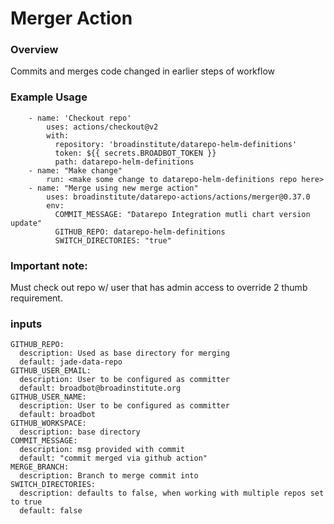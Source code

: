 # Merger Action


### Overview

Commits and merges code changed in earlier steps of workflow

### Example Usage

```
    - name: 'Checkout repo'
        uses: actions/checkout@v2
        with:
          repository: 'broadinstitute/datarepo-helm-definitions'
          token: ${{ secrets.BROADBOT_TOKEN }}
          path: datarepo-helm-definitions
    - name: "Make change"
        run: <make some change to datarepo-helm-definitions repo here>
    - name: "Merge using new merge action"
        uses: broadinstitute/datarepo-actions/actions/merger@0.37.0
        env:
          COMMIT_MESSAGE: "Datarepo Integration mutli chart version update"
          GITHUB_REPO: datarepo-helm-definitions
          SWITCH_DIRECTORIES: "true"
```

### Important note:

Must check out repo w/ user that has admin access to override 2 thumb requirement. 

### inputs

```
GITHUB_REPO:
  description: Used as base directory for merging
  default: jade-data-repo
GITHUB_USER_EMAIL:
  description: User to be configured as committer
  default: broadbot@broadinstitute.org
GITHUB_USER_NAME:
  description: User to be configured as committer
  default: broadbot
GITHUB_WORKSPACE:
  description: base directory
COMMIT_MESSAGE:
  description: msg provided with commit
  default: "commit merged via github action"
MERGE_BRANCH:
  description: Branch to merge commit into
SWITCH_DIRECTORIES:
  description: defaults to false, when working with multiple repos set to true
  default: false
```
